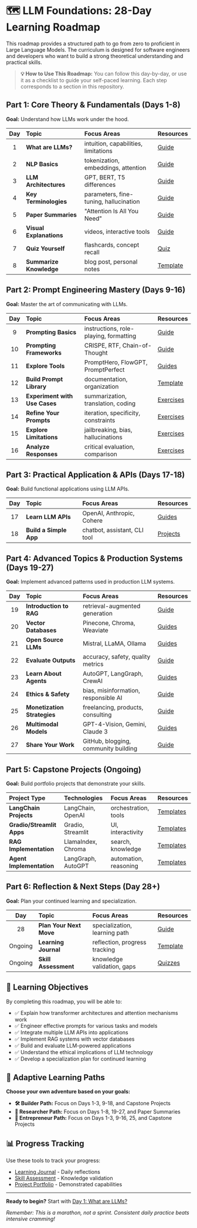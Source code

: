 # 🗺️ LLM Foundations: 28-Day Learning Roadmap

This roadmap provides a structured path to go from zero to proficient in Large Language Models. The curriculum is designed for software engineers and developers who want to build a strong theoretical understanding and practical skills.

> **💡 How to Use This Roadmap:** You can follow this day-by-day, or use it as a checklist to guide your self-paced learning. Each step corresponds to a section in this repository.

## Part 1: Core Theory & Fundamentals (Days 1-8)

**Goal:** Understand how LLMs work under the hood.

| Day | Topic | Focus Areas | Resources |
|:---:|:---|:---|:---|
| 1 | **What are LLMs?** | intuition, capabilities, limitations | [Guide](01-theory-foundations/01-what-are-llms.md) |
| 2 | **NLP Basics** | tokenization, embeddings, attention | [Guide](01-theory-foundations/02-nlp-basics.md) |
| 3 | **LLM Architectures** | GPT, BERT, T5 differences | [Guide](01-theory-foundations/03-llm-architectures.md) |
| 4 | **Key Terminologies** | parameters, fine-tuning, hallucination | [Guide](01-theory-foundations/04-key-terminologies.md) |
| 5 | **Paper Summaries** | "Attention Is All You Need" | [Guide](01-theory-foundations/05-paper-summaries/) |
| 6 | **Visual Explanations** | videos, interactive tools | [Guide](01-theory-foundations/06-visual-explanations.md) |
| 7 | **Quiz Yourself** | flashcards, concept recall | [Quiz](quizzes/weekly-quizzes/week-1.md) |
| 8 | **Summarize Knowledge** | blog post, personal notes | [Template](06-reflection-next-steps/learning-journal.md) |

## Part 2: Prompt Engineering Mastery (Days 9-16)

**Goal:** Master the art of communicating with LLMs.

| Day | Topic | Focus Areas | Resources |
|:---:|:---|:---|:---|
| 9 | **Prompting Basics** | instructions, role-playing, formatting | [Guide](02-prompt-engineering/09-prompting-basics.md) |
| 10 | **Prompting Frameworks** | CRISPE, RTF, Chain-of-Thought | [Guide](02-prompt-engineering/10-prompting-frameworks.md) |
| 11 | **Explore Tools** | PromptHero, FlowGPT, PromptPerfect | [Guides](02-prompt-engineering/11-prompt-tools/) |
| 12 | **Build Prompt Library** | documentation, organization | [Template](02-prompt-engineering/12-prompt-library.md) |
| 13 | **Experiment with Use Cases** | summarization, translation, coding | [Exercises](02-prompt-engineering/exercises/) |
| 14 | **Refine Your Prompts** | iteration, specificity, constraints | [Exercises](02-prompt-engineering/exercises/) |
| 15 | **Explore Limitations** | jailbreaking, bias, hallucinations | [Exercises](02-prompt-engineering/exercises/) |
| 16 | **Analyze Responses** | critical evaluation, comparison | [Exercises](02-prompt-engineering/exercises/) |

## Part 3: Practical Application & APIs (Days 17-18)

**Goal:** Build functional applications using LLM APIs.

| Day | Topic | Focus Areas | Resources |
|:---:|:---|:---|:---|
| 17 | **Learn LLM APIs** | OpenAI, Anthropic, Cohere | [Guides](03-practical-applications/17-llm-apis/) |
| 18 | **Build a Simple App** | chatbot, assistant, CLI tool | [Projects](05-build-projects/) |

## Part 4: Advanced Topics & Production Systems (Days 19-27)

**Goal:** Implement advanced patterns used in production LLM systems.

| Day | Topic | Focus Areas | Resources |
|:---:|:---|:---|:---|
| 19 | **Introduction to RAG** | retrieval-augmented generation | [Guide](04-advanced-topics/19-rag/) |
| 20 | **Vector Databases** | Pinecone, Chroma, Weaviate | [Guides](04-advanced-topics/20-vector-databases/) |
| 21 | **Open Source LLMs** | Mistral, LLaMA, Ollama | [Guides](04-advanced-topics/21-open-source-llms/) |
| 22 | **Evaluate Outputs** | accuracy, safety, quality metrics | [Guide](04-advanced-topics/22-output-evaluation.md) |
| 23 | **Learn About Agents** | AutoGPT, LangGraph, CrewAI | [Guides](04-advanced-topics/23-agents/) |
| 24 | **Ethics & Safety** | bias, misinformation, responsible AI | [Guide](04-advanced-topics/24-ethics-safety.md) |
| 25 | **Monetization Strategies** | freelancing, products, consulting | [Guide](04-advanced-topics/25-monetization.md) |
| 26 | **Multimodal Models** | GPT-4-Vision, Gemini, Claude 3 | [Guides](04-advanced-topics/26-multimodal-models/) |
| 27 | **Share Your Work** | GitHub, blogging, community building | [Guide](04-advanced-topics/27-sharing-work.md) |

## Part 5: Capstone Projects (Ongoing)

**Goal:** Build portfolio projects that demonstrate your skills.

| Project Type | Technologies | Focus Areas | Resources |
|:---|:---|:---|:---|
| **LangChain Projects** | LangChain, OpenAI | orchestration, tools | [Templates](05-build-projects/langchain-projects/) |
| **Gradio/Streamlit Apps** | Gradio, Streamlit | UI, interactivity | [Templates](05-build-projects/gradio-projects/) |
| **RAG Implementation** | LlamaIndex, Chroma | search, knowledge | [Templates](05-build-projects/rag-implementation/) |
| **Agent Implementation** | LangGraph, AutoGPT | automation, reasoning | [Templates](05-build-projects/agent-implementation/) |

## Part 6: Reflection & Next Steps (Day 28+)

**Goal:** Plan your continued learning and specialization.

| Day | Topic | Focus Areas | Resources |
|:---:|:---|:---|:---|
| 28 | **Plan Your Next Move** | specialization, learning path | [Guide](06-reflection-next-steps/next-move.md) |
| Ongoing | **Learning Journal** | reflection, progress tracking | [Template](06-reflection-next-steps/learning-journal.md) |
| Ongoing | **Skill Assessment** | knowledge validation, gaps | [Quizzes](quizzes/final-assessment.md) |

## 🎯 Learning Objectives

By completing this roadmap, you will be able to:

- ✅ Explain how transformer architectures and attention mechanisms work
- ✅ Engineer effective prompts for various tasks and models
- ✅ Integrate multiple LLM APIs into applications
- ✅ Implement RAG systems with vector databases
- ✅ Build and evaluate LLM-powered applications
- ✅ Understand the ethical implications of LLM technology
- ✅ Develop a specialization plan for continued learning

## 🔄 Adaptive Learning Paths

**Choose your own adventure based on your goals:**

- **🛠️ Builder Path:** Focus on Days 1-3, 9-18, and Capstone Projects
- **🔬 Researcher Path:** Focus on Days 1-8, 19-27, and Paper Summaries
- **🚀 Entrepreneur Path:** Focus on Days 1-3, 9-16, 25, and Capstone Projects

## 📊 Progress Tracking

Use these tools to track your progress:
- [Learning Journal](06-reflection-next-steps/learning-journal.md) - Daily reflections
- [Skill Assessment](quizzes/final-assessment.md) - Knowledge validation
- [Project Portfolio](05-build-projects/) - Demonstrated capabilities

---

**Ready to begin?** Start with [Day 1: What are LLMs?](01-theory-foundations/01-what-are-llms.md)

*Remember: This is a marathon, not a sprint. Consistent daily practice beats intensive cramming!*